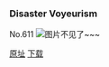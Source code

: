 ### Disaster Voyeurism
No.611
![图片不见了~~~](https://imgs.xkcd.com/comics/disaster_voyeurism.png)

[原址](https://xkcd.com//611) [下载](https://imgs.xkcd.com/comics/disaster_voyeurism.png)

